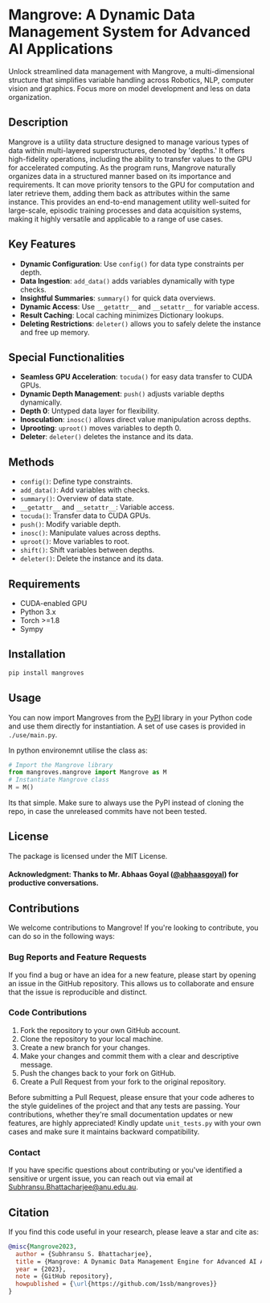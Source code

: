 # Mangrove: A Dynamic Data Management System for Advanced AI Applications

Unlock streamlined data management with Mangrove, a multi-dimensional structure that simplifies variable handling across Robotics, NLP, computer vision and graphics. Focus more on model development and less on data organization.

## Description
Mangrove is a utility data structure designed to manage various types of data within multi-layered superstructures, denoted by 'depths.' It offers high-fidelity operations, including the ability to transfer values to the GPU for accelerated computing. As the program runs, Mangrove naturally organizes data in a structured manner based on its importance and requirements. It can move priority tensors to the GPU for computation and later retrieve them, adding them back as attributes within the same instance. This provides an end-to-end management utility well-suited for large-scale, episodic training processes and data acquisition systems, making it highly versatile and applicable to a range of use cases.

## Key Features
- **Dynamic Configuration**: Use `config()` for data type constraints per depth.
- **Data Ingestion**: `add_data()` adds variables dynamically with type checks.
- **Insightful Summaries**: `summary()` for quick data overviews.
- **Dynamic Access**: Use `__getattr__` and `__setattr__` for variable access.
- **Result Caching**: Local caching minimizes Dictionary lookups.
- **Deleting Restrictions**: `deleter()` allows you to safely delete the instance and free up memory.

## Special Functionalities
- **Seamless GPU Acceleration**: `tocuda()` for easy data transfer to CUDA GPUs.
- **Dynamic Depth Management**: `push()` adjusts variable depths dynamically.
- **Depth 0**: Untyped data layer for flexibility.
- **Inosculation**: `inosc()` allows direct value manipulation across depths.
- **Uprooting**: `uproot()` moves variables to depth 0.
- **Deleter**: `deleter()` deletes the instance and its data.

## Methods
- `config()`: Define type constraints.
- `add_data()`: Add variables with checks.
- `summary()`: Overview of data state.
- `__getattr__` and `__setattr__`: Variable access.
- `tocuda()`: Transfer data to CUDA GPUs.
- `push()`: Modify variable depth.
- `inosc()`: Manipulate values across depths.
- `uproot()`: Move variables to root.
- `shift()`: Shift variables between depths.
- `deleter()`: Delete the instance and its data.

## Requirements
- CUDA-enabled GPU
- Python 3.x
- Torch >=1.8
- Sympy
  
## Installation

```bash
pip install mangroves
```

## Usage

You can now import Mangroves from the [PyPI](https://pypi.org/project/mangroves/) library in your Python code and use them directly for instantiation. A set of use cases is provided in ```./use/main.py```.

In python environemnt utilise the class as:

```python
# Import the Mangrove library
from mangroves.mangrove import Mangrove as M
# Instantiate Mangrove class
M = M()
```
Its that simple. Make sure to always use the PyPI instead of cloning the repo, in case the unreleased commits have not been tested.

## License

The package is licensed under the MIT License.

#### Acknowledgment: Thanks to Mr. Abhaas Goyal ([@abhaasgoyal](https://github.com/abhaasgoyal)) for productive conversations. 

## Contributions

We welcome contributions to Mangrove! If you're looking to contribute, you can do so in the following ways:

### Bug Reports and Feature Requests
If you find a bug or have an idea for a new feature, please start by opening an issue in the GitHub repository. This allows us to collaborate and ensure that the issue is reproducible and distinct.

### Code Contributions
1. Fork the repository to your own GitHub account.
2. Clone the repository to your local machine.
3. Create a new branch for your changes.
4. Make your changes and commit them with a clear and descriptive message.
5. Push the changes back to your fork on GitHub.
6. Create a Pull Request from your fork to the original repository.

Before submitting a Pull Request, please ensure that your code adheres to the style guidelines of the project and that any tests are passing. Your contributions, whether they're small documentation updates or new features, are highly appreciated! Kindly update `unit_tests.py` with your own cases and make sure it maintains backward compatibility.

### Contact

If you have specific questions about contributing or you've identified a sensitive or urgent issue, you can reach out via email at [Subhransu.Bhattacharjee@anu.edu.au](mailto:Subhransu.Bhattacharjee@anu.edu.au).

## Citation

If you find this code useful in your research, please leave a star and cite as:

```bibtex
@misc{Mangrove2023,
  author = {Subhransu S. Bhattacharjee},
  title = {Mangrove: A Dynamic Data Management Engine for Advanced AI Applications},
  year = {2023},
  note = {GitHub repository},
  howpublished = {\url{https://github.com/1ssb/mangroves}}
}
```
